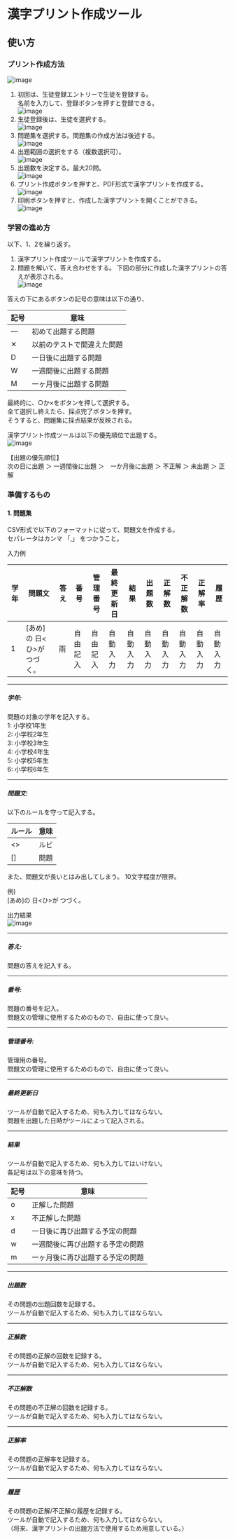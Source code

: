 # 漢字プリント作成ツール
## 使い方
### プリント作成方法
![image](https://user-images.githubusercontent.com/47249430/221411316-c6069e6f-0b05-42f6-9653-6c479b74aac8.png) 
1. 初回は、生徒登録エントリーで生徒を登録する。  
   名前を入力して、登録ボタンを押すと登録できる。  
![image](https://user-images.githubusercontent.com/47249430/221411531-b247cb70-2b7f-45fa-acb3-f28b030a2742.png) 
2. 生徒登録後は、生徒を選択する。  
![image](https://user-images.githubusercontent.com/47249430/221411569-aa3cb55b-ca67-4152-ac86-069d23d5544b.png)  
3. 問題集を選択する。問題集の作成方法は後述する。  
![image](https://user-images.githubusercontent.com/47249430/221411695-56ce88e5-47eb-49ec-8a2e-aaa82b5e3e43.png)  
4. 出題範囲の選択をする（複数選択可）。  
![image](https://user-images.githubusercontent.com/47249430/221411729-b68db2c3-01f4-4dff-84a3-03f96788279b.png) 
5. 出題数を決定する。最大20問。  
![image](https://user-images.githubusercontent.com/47249430/221411748-a84af35f-46a6-4a49-9f5a-1ad7491fc05f.png)  
6. プリント作成ボタンを押すと、PDF形式で漢字プリントを作成する。  
![image](https://user-images.githubusercontent.com/47249430/221411825-52621f04-be6f-47cc-a5fe-7429aa579ed8.png) 
7. 印刷ボタンを押すと、作成した漢字プリントを開くことができる。  
![image](https://user-images.githubusercontent.com/47249430/221411848-1e1a0728-0be8-4caa-ab81-3b33dc437477.png)  

### 学習の進め方
以下、1、2を繰り返す。
1. 漢字プリント作成ツールで漢字プリントを作成する。
2. 問題を解いて、答え合わせをする。
下図の部分に作成した漢字プリントの答えが表示される。  
![image](https://user-images.githubusercontent.com/47249430/221412427-d293c50c-d02e-4392-8a67-b03de5ca7810.png)  

答えの下にあるボタンの記号の意味は以下の通り、  

| 記号 | 意味 |
|-----|-----|
| ― | 初めて出題する問題 |
| ✕ | 以前のテストで間違えた問題 |
| D | 一日後に出題する問題 |
| W | 一週間後に出題する問題 |
| M | 一ヶ月後に出題する問題 |
  
最終的に、○か×をボタンを押して選択する。  
全て選択し終えたら、採点完了ボタンを押す。  
そうすると、問題集に採点結果が反映される。
  
漢字プリント作成ツールは以下の優先順位で出題する。  
![image](https://user-images.githubusercontent.com/47249430/218885114-df749b97-58d1-4dad-938f-85b68aedfc27.png)

【出題の優先順位】  
次の日に出題 ＞ 一週間後に出題 ＞　一か月後に出題 ＞ 不正解 ＞ 未出題 ＞ 正解

### 準備するもの
#### 1. 問題集
CSV形式で以下のフォーマットに従って、問題文を作成する。  
セパレータはカンマ 「,」 をつかうこと。

入力例

| 学年 | 問題文 | 答え | 番号 | 管理番号 | 最終更新日 | 結果 | 出題数 | 正解数 | 不正解数 | 正解率 | 履歴 |
|---|---|---|---|---|---|---|---|---|---|---|---|
| 1 | [あめ]の 日<ひ>が つづく。 | 雨 |自由記入|自由記入|自動入力|自動入力|自動入力|自動入力|自動入力|自動入力|自動入力|

---
##### 学年:
問題の対象の学年を記入する。  
1: 小学校1年生  
2: 小学校2年生  
3: 小学校3年生  
4: 小学校4年生  
5: 小学校5年生  
6: 小学校6年生  

---
##### 問題文:
以下のルールを守って記入する。  

|  ルール  |  意味  |
| ---- | ---- |
|   <>  | ルビ |
|   []  | 問題 |

また、問題文が長いとはみ出してしまう。
10文字程度が限界。
  
例)  
[あめ]の 日<ひ>が つづく。  
  
出力結果  
![image](https://user-images.githubusercontent.com/47249430/218754651-8966d618-82c1-4e64-bef1-1b51fe439df7.png)

---
##### 答え:
問題の答えを記入する。

---
##### 番号:
問題の番号を記入。  
問題文の管理に使用するためのもので、自由に使って良い。  

---
##### 管理番号:
管理用の番号。  
問題文の管理に使用するためのもので、自由に使って良い。

---
##### 最終更新日
ツールが自動で記入するため、何も入力してはならない。  
問題を出題した日時がツールによって記入される。  

---
##### 結果
ツールが自動で記入するため、何も入力してはいけない。  
各記号は以下の意味を持つ。

|  記号  |  意味  |
| ---- | ---- |
|   o  | 正解した問題 |
|   x  | 不正解した問題 |
|   d  | 一日後に再び出題する予定の問題 |
|   w  | 一週間後に再び出題する予定の問題 |
|   m  | 一ヶ月後に再び出題する予定の問題 |

---
##### 出題数
その問題の出題回数を記録する。  
ツールが自動で記入するため、何も入力してはならない。

---
##### 正解数
その問題の正解の回数を記録する。  
ツールが自動で記入するため、何も入力してはならない。  

---
##### 不正解数
その問題の不正解の回数を記録する。  
ツールが自動で記入するため、何も入力してはならない。  

---
##### 正解率
その問題の正解率を記録する。  
ツールが自動で記入するため、何も入力してはならない。  

---
##### 履歴
その問題の正解/不正解の履歴を記録する。  
ツールが自動で記入するため、何も入力してはならない。  
（将来、漢字プリントの出題方法で使用するため用意している。）
